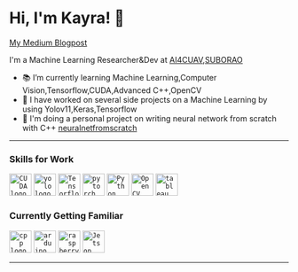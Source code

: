 <!-- Greeting -->
# Hi, I'm Kayra! :wave:

[My Medium Blogpost](https://medium.com/@kayraaayilmaaaz2077)
<!--Introduction -->
I'm a Machine Learning Researcher&Dev at [AI4CUAV](https://ai4cuav.org),[SUBORAO](https://scc.ius.edu.ba/blog/orao-aviation-club)

- 📚 I’m currently learning Machine Learning,Computer Vision,Tensorflow,CUDA,Advanced C++,OpenCV
- 🐝 I have worked on several side projects on a Machine Learning by using Yolov11,Keras,Tensorflow
- 🔭 I'm doing a personal project on writing neural network from scratch with C++ [neuralnetfromscratch](https://github.com/kayraobi/NeuralNetFromScratch)


---

### Skills for Work
<code><a href="https://tr.wikipedia.org/wiki/CUDA"><img height="40" src="https://upload.wikimedia.org/wikipedia/en/b/b9/Nvidia_CUDA_Logo.jpg" alt="CUDA logo" /></a></code>
<code><a href="https://www.ultralytics.com/yolo"><img height="40" src="https://miro.medium.com/v2/resize:fit:521/1*nkHd917doWqlVbtEC2g4ng.png" alt="yolo logo" /></a></code>
<code><a href="https://scikit-learn.org/"><img height="40" src="https://upload.wikimedia.org/wikipedia/commons/thumb/a/ab/TensorFlow_logo.svg/1200px-TensorFlow_logo.svg.png" alt="Tensorflow logo" /></a></a></code>
<code><a href="https://pytorch.org/"><img height="40" src="https://upload.wikimedia.org/wikipedia/commons/thumb/1/10/PyTorch_logo_icon.svg/1200px-PyTorch_logo_icon.svg.png" alt="pytorch logo" /></a></code>
<code><a href="https://www.python.org"><img height="40" src="https://upload.wikimedia.org/wikipedia/commons/thumb/0/0a/Python.svg/1200px-Python.svg.png" alt="Python logo" /></a></code>
<code><a href="https://opencv.org"><img height="40" src="https://upload.wikimedia.org/wikipedia/commons/thumb/d/d2/OpenCV_logo_black.svg/1200px-OpenCV_logo_black.svg.png" alt="OpenCV logo" /></a></code>
<code><a href="https://www.tableau.com/"><img height="40" src="https://cdn.worldvectorlogo.com/logos/tableau-software.svg" alt="tableau logo" /></a></code>

### Currently Getting Familiar
<code><a href="https://isocpp.org/"><img height="40" src="https://upload.wikimedia.org/wikipedia/commons/thumb/1/18/ISO_C%2B%2B_Logo.svg/306px-ISO_C%2B%2B_Logo.svg.png" alt="cpp logo" /></a></code>
<code><a href="https://www.arduino.cc/"><img height="40" src="https://upload.wikimedia.org/wikipedia/commons/thumb/8/87/Arduino_Logo.svg/1280px-Arduino_Logo.svg.png" alt="arduino logo" /></a></code>
<code><a href="https://www.raspberrypi.org/"><img height="40" src="https://elinux.org/images/c/cb/Raspberry_Pi_Logo.svg" alt="raspberry logo" /></a></code>
<code><a href="https://www.nvidia.com/en-us/autonomous-machines/embedded-systems/jetson-nano/product-development/"><img height="40" src="https://openzeka.com/wp-content/uploads/2023/03/orin_nano_dev_kit_003.jpg" alt="Jetson Nano logo" /></a></code>

---


